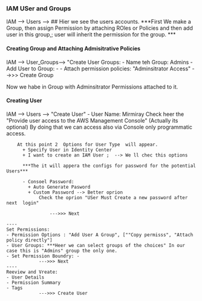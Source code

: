 ### IAM USer and Groups

IAM --> Users -->  ## Hier we see the users accounts. 
***First We make a Group, then assign Permission by attaching ROles or Policies and then add user in this group,;  user will inherit the permission for the group. *** 

#### Creating Group and Attaching Admisitrative Policies
IAM  --> User_Groups--> "Create User Groups:
    - Name teh Group: Admins
    - Add User to  Group: - 
    - Attach permission policies: "Adminsitrator Access" 
                    -->>> Create Group

Now we habe in Group with Adminsitrator Permissions attached to it.

#### Creating User

IAM --> Users --> "Create User"
    - User Name:  Mirmiray 
        Check heer the "Provide user access to the AWS Management Console" (Actually its optional) By doing that we can access also via  Console only programmatic access.

        At this point 2  Options for User Type  will appear. 
          + Specify User in Identity Center
          + I want to create an IAM User ;  --> We ll chec this options

          ***The it will appera the configs for password for the potential Users***

          - Consoel Password:
            + Auto Generate Pasword
            + Custom Password --> Better oprion
                Check the oprion "USer Must Create a new password after next  login"
           
                    --->>> Next

    ---- 
    Set Permissions:
    - Permission Options : "Add User A Group", [""Copy permisss", "Attach policy directly"]
    - User Groups: ***Heer we can select groups of the choices" In our case this is "Admins" group the only one. 
    - Set Permission Boundry: - 
                --->>> Next
    ----
    Reeview and Vreate:
    - User Details 
    - Permission Summary
    - Tags
                --->>> Create User


    